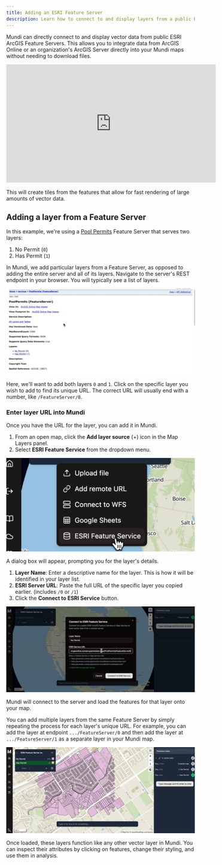 ```yaml
---
title: Adding an ESRI Feature Server
description: Learn how to connect to and display layers from a public ESRI ArcGIS Feature Server in Mundi.
---
```


Mundi can directly connect to and display vector data from public ESRI ArcGIS
Feature Servers. This allows you to integrate data from
ArcGIS Online or an organization's ArcGIS Server directly into your Mundi maps
without needing to download files.

<iframe width="560" height="315" style="height: 316px; margin-left: auto; margin-right: auto;" src="https://www.youtube.com/embed/j02BYRS6-qE?si=MXy5zuVJj1u4WG7X" title="YouTube video player" frameborder="0" allow="accelerometer; autoplay; clipboard-write; encrypted-media; gyroscope; picture-in-picture; web-share" referrerpolicy="strict-origin-when-cross-origin" allowfullscreen></iframe>

This will create tiles from the features that allow for fast rendering of
large amounts of vector data.

## Adding a layer from a Feature Server

In this example, we're using a [Pool Permits](https://sampleserver6.arcgisonline.com/arcgis/rest/services/PoolPermits/FeatureServer) Feature Server that serves two layers:

1. No Permit (`0`)
2. Has Permit (`1`)

In Mundi, we add particular layers from a Feature Server, as opposed to adding
the entire server and all of its layers. Navigate to the server's REST endpoint in your browser.
You will typically see a list of layers.


![ESRI REST Servers Directory showing multiple layers with IDs.](../../../assets/cloud-sources/esri-layers.jpg)

Here, we'll want to add both layers `0` and `1`.
Click on the specific layer you wish to add to find its
unique URL. The correct URL will usually end with a number, like `/FeatureServer/0`.

### Enter layer URL into Mundi

Once you have the URL for the layer, you can add it in Mundi.

1.  From an open map, click the **Add layer source** (+) icon in the Map Layers
    panel.
2.  Select **ESRI Feature Service** from the dropdown menu.

![The Add layer source dropdown menu in Mundi.](../../../assets/cloud-sources/esri-dropdown.jpg)

A dialog box will appear, prompting you for the layer's details.

1.  **Layer Name**: Enter a descriptive name for the layer. This is how it will
    be identified in your layer list.
2.  **ESRI Server URL**: Paste the full URL of the specific layer you copied
    earlier. (includes `/0` or `/1`)
3.  Click the **Connect to ESRI Service** button.

![The 'Connect to ESRI Feature Server' dialog with fields filled out.](../../../assets/cloud-sources/esri-menu.jpg)

Mundi will connect to the server and load the features for that layer onto
your map.

You can add multiple layers from the same Feature Server by simply repeating
the process for each layer's unique URL. For example, you can add the layer
at endpoint `.../FeatureServer/0` and then add the layer at
`.../FeatureServer/1` as a separate layer in your Mundi map.

![A Mundi map displaying two distinct layers from the same ESRI Feature Server.](../../../assets/cloud-sources/esri-two-layers.jpg)

Once loaded, these layers function like any other vector layer in Mundi. You
can inspect their attributes by clicking on features, change their styling,
and use them in analysis.

